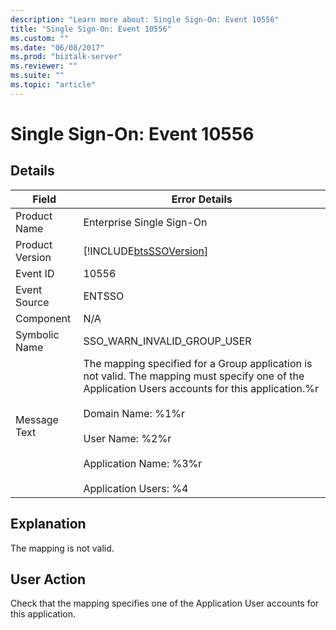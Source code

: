 ```yaml
---
description: "Learn more about: Single Sign-On: Event 10556"
title: "Single Sign-On: Event 10556"
ms.custom: ""
ms.date: "06/08/2017"
ms.prod: "biztalk-server"
ms.reviewer: ""
ms.suite: ""
ms.topic: "article"
---
```

# Single Sign-On: Event 10556
## Details  
  
| Field | Error Details |
|-----------------|-----------------------------------------------------------------------------------------------------------------------------------------------------------------------------------------------------------------------------------------------------------------------------------|
|  Product Name   |                                                                                                                             Enterprise Single Sign-On                                                                                                                             |
| Product Version |                                                                                                            [!INCLUDE[btsSSOVersion](../includes/btsssoversion-md.md)]                                                                                                             |
|    Event ID     |                                                                                                                                       10556                                                                                                                                       |
|  Event Source   |                                                                                                                                      ENTSSO                                                                                                                                       |
|    Component    |                                                                                                                                        N/A                                                                                                                                        |
|  Symbolic Name  |                                                                                                                            SSO_WARN_INVALID_GROUP_USER                                                                                                                            |
|  Message Text   | The mapping specified for a Group application is not valid. The mapping must specify one of the Application Users accounts for this application.%r<br /><br /> Domain Name: %1%r<br /><br /> User Name: %2%r<br /><br /> Application Name: %3%r<br /><br /> Application Users: %4 |
  
## Explanation  
 The mapping is not valid.  
  
## User Action  
 Check that the mapping specifies one of the Application User accounts for this application.
